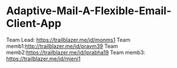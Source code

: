 # Adaptive-Mail-A-Flexible-Email-Client-App
Team Lead: https://trailblazer.me/id/monms1
Team memb1:http://trailblazer.me/id/pravm39
Team memb2:https://trailblazer.me/id/lprabha19
Team memb3: https://trailblazer.me/id/mjeni1
